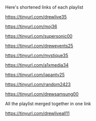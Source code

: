 Here's shortened links of each playlist

https://tinyurl.com/drewlive35

https://tinyurl.com/moj36

https://tinyurl.com/supersonic00

https://tinyurl.com/drewevents25

https://tinyurl.com/mystique35

https://tinyurl.com/a1xmedia34

https://tinyurl.com/japantv25

https://tinyurl.com/random2423

https://tinyurl.com/drewsamsung00

All the playlist merged together in one link

https://tinyurl.com/drewliveall11
